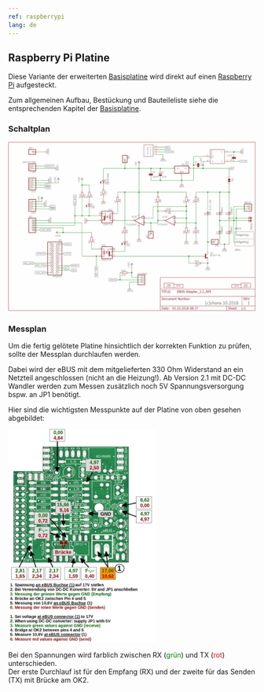 ```yaml
---
ref: raspberrypi
lang: de
---
```

## Raspberry Pi Platine

Diese Variante der erweiterten [Basisplatine](base) wird direkt auf einen [Raspberry Pi](https://www.raspberrypi.org/) aufgesteckt.

Zum allgemeinen Aufbau, Bestückung und Bauteileliste siehe die entsprechenden Kapitel der [Basisplatine](base).


### Schaltplan

[<img src="img/rpi-circuit-v22.png" width="600" alt="Schaltplan Raspberry Pi Platine" title="Schaltplan Basisplatine">](img/rpi-circuit-v22.png)


### Messplan

Um die fertig gelötete Platine hinsichtlich der korrekten Funktion zu prüfen, sollte der Messplan durchlaufen werden.

Dabei wird der eBUS mit dem mitgelieferten 330 Ohm Widerstand an ein Netzteil angeschlossen (nicht an die Heizung!).
Ab Version 2.1 mit DC-DC Wandler werden zum Messen zusätzlich noch 5V Spannungsversorgung bspw. an JP1 benötigt.

Hier sind die wichtigsten Messpunkte auf der Platine von oben gesehen abgebildet:

[<img src="img/rpi-measure-v22.jpg" width="300" alt="measure" title="Messpunkte v2.2">](img/rpi-measure-v22.jpg)

Bei den Spannungen wird farblich zwischen RX (<span style="color:green">grün</span>) und TX (<span style="color:red">rot</span>) unterschieden.  
Der erste Durchlauf ist für den Empfang (RX) und der zweite für das Senden (TX) mit Brücke am OK2.
